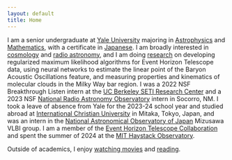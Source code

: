 ```yaml
---
layout: default
title: Home
---
```


I am a senior undergraduate at [Yale University](https://www.yale.edu/) majoring in [Astrophysics](https://astronomy.yale.edu/) and [Mathematics](https://math.yale.edu/), with a certificate in [Japanese](https://eall.yale.edu/). I am broadly interested in [cosmology](/cosmology) and [radio astronomy](/radioastronomy), and I am doing [research](/research) on developing regularized maximum likelihood algorithms for Event Horizon Telescope data, using neural networks to estimate the linear point of the Baryon Acoustic Oscillations feature, and measuring properties and kinematics of molecular clouds in the Milky Way bar region. I was a 2022 NSF Breakthrough Listen intern at the [UC Berkeley SETI Research Center](https://seti.berkeley.edu/listen/) and a 2023 NSF [National Radio Astronomy Observatory](https://public.nrao.edu/) intern in Socorro, NM. I took a leave of absence from Yale for the 2023-24 school year and studied abroad at [International Christian University](https://www.icu.ac.jp/en/) in Mitaka, Tokyo, Japan, and was an intern in the [National Astronomical Observatory of Japan](https://www.nao.ac.jp/en/) Mizusawa VLBI group. I am a member of the [Event Horizon Telescope Collaboration](https://eventhorizontelescope.org/) and spent the summer of 2024 at the [MIT Haystack Observatory](https://www.haystack.mit.edu/).



Outside of academics, I enjoy [watching movies](https://letterboxd.com/anilipour/) and [reading](https://www.goodreads.com/review/list/35239876-andy?shelf=read).
